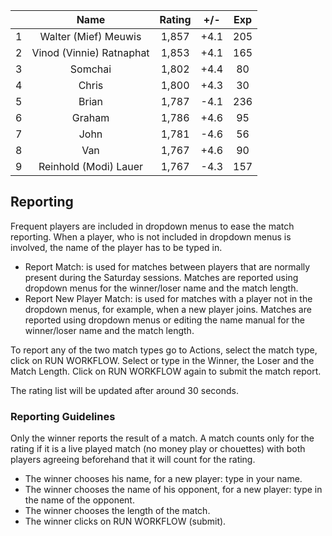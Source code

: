 | |Name|Rating|+/-|Exp|
|-|:--:|:----:|:-:|:-:|
|1|Walter (Mief) Meuwis|1,857|+4.1|205|
|2|Vinod (Vinnie) Ratnaphat|1,853|+4.1|165|
|3|Somchai|1,802|+4.4|80|
|4|Chris|1,800|+4.3|30|
|5|Brian|1,787|-4.1|236|
|6|Graham|1,786|+4.6|95|
|7|John|1,781|-4.6|56|
|8|Van|1,767|+4.6|90|
|9|Reinhold (Modi) Lauer|1,767|-4.3|157|

 

## Reporting

Frequent players are included in dropdown menus to ease the match reporting.
When a player, who is not included in dropdown menus is involved, the name of the player has to be typed in.

- Report Match:  is used for matches between players that are normally present during the Saturday sessions.
Matches are reported using dropdown menus for the winner/loser name and the match length.
- Report New Player Match:  is used for matches with a player not in the dropdown menus, for example, when a new player joins.
Matches are reported using dropdown menus or editing the name manual for the winner/loser name and the match length.

To report any of the two match types go to Actions, select the match type, click on RUN WORKFLOW.
Select or type in the Winner, the Loser and the Match Length.
Click on RUN WORKFLOW again to submit the match report.

The rating list will be updated after around 30 seconds.

### Reporting Guidelines

Only the winner reports the result of a match.
A match counts only for the rating if it is a live played match (no money play or chouettes)
with both players agreeing beforehand that it will count for the rating.

- The winner chooses his name, for a new player: type in your name.
- The winner chooses the name of his opponent, for a new player: type in the name of the opponent.
- The winner chooses the length of the match.
- The winner clicks on RUN WORKFLOW (submit).
